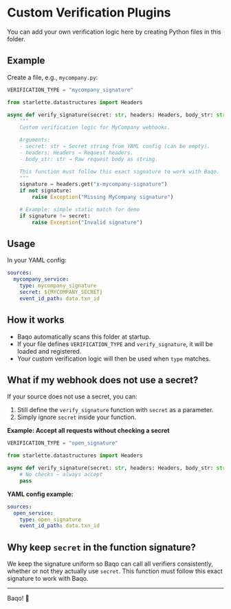 
# Custom Verification Plugins

You can add your own verification logic here by creating Python files in this folder.

## Example

Create a file, e.g., `mycompany.py`:

```python
VERIFICATION_TYPE = "mycompany_signature"

from starlette.datastructures import Headers

async def verify_signature(secret: str, headers: Headers, body_str: str):
    """
    Custom verification logic for MyCompany webhooks.

    Arguments:
    - secret: str → Secret string from YAML config (can be empty).
    - headers: Headers → Request headers.
    - body_str: str → Raw request body as string.

    This function must follow this exact signature to work with Baqo.
    """
    signature = headers.get("x-mycompany-signature")
    if not signature:
        raise Exception("Missing MyCompany signature")

    # Example: simple static match for demo
    if signature != secret:
        raise Exception("Invalid signature")
```

## Usage

In your YAML config:

```yaml
sources:
  mycompany_service:
    type: mycompany_signature
    secret: ${MYCOMPANY_SECRET}
    event_id_path: data.txn_id
```

## How it works

- Baqo automatically scans this folder at startup.
- If your file defines `VERIFICATION_TYPE` and `verify_signature`, it will be loaded and registered.
- Your custom verification logic will then be used when `type` matches.

## What if my webhook does not use a secret?

If your source does not use a secret, you can:

1. Still define the `verify_signature` function with `secret` as a parameter.  
2. Simply ignore `secret` inside your function.

**Example: Accept all requests without checking a secret**

```python
VERIFICATION_TYPE = "open_signature"

from starlette.datastructures import Headers

async def verify_signature(secret: str, headers: Headers, body_str: str):
    # No checks — always accept
    pass
```

**YAML config example:**

```yaml
sources:
  open_service:
    type: open_signature
    event_id_path: data.txn_id
```

## Why keep `secret` in the function signature?

We keep the signature uniform so Baqo can call all verifiers consistently, whether or not they actually use `secret`.
This function must follow this exact signature to work with Baqo.

---

Baqo! 🚀
